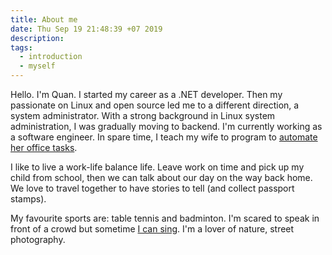 ```yaml
---
title: About me
date: Thu Sep 19 21:48:39 +07 2019
description:
tags:
  - introduction
  - myself
---
```

Hello. I'm Quan.
I started my career as a .NET developer. Then my passionate on Linux and open source led me to a different direction, a system administrator.
With a strong background in Linux system administration, I was gradually moving to backend. I'm currently working as a software engineer. In spare time, I teach my wife to program to [automate her office tasks](../../../2021/06/10/automate-office-tasks).

I like to live a work-life balance life. Leave work on time and pick up my child from school, then we can talk about our day on the way back home. We love to travel together to have stories to tell (and collect passport stamps).

My favourite sports are: table tennis and badminton. I'm scared to speak in front of a crowd but sometime [I can sing](https://www.nhaccuatui.com/bai-hat/dem-thay-ta-la-thac-do-tui-hat.mIZebDHzdj.html). I'm a lover of nature, street photography.